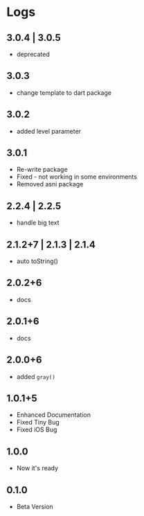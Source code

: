 # Logs

## 3.0.4 | 3.0.5

* deprecated

## 3.0.3

* change template to dart package

## 3.0.2

* added level parameter

## 3.0.1

* Re-write package
* Fixed - not working in some environments
* Removed asni package

## 2.2.4 | 2.2.5

* handle big text

## 2.1.2+7 | 2.1.3 | 2.1.4

* auto toString()

## 2.0.2+6

* docs

## 2.0.1+6

* docs

## 2.0.0+6

* added `gray()`

## 1.0.1+5

* Enhanced Documentation
* Fixed Tiny Bug
* Fixed iOS Bug

## 1.0.0

* Now it's ready

## 0.1.0

* Beta Version
